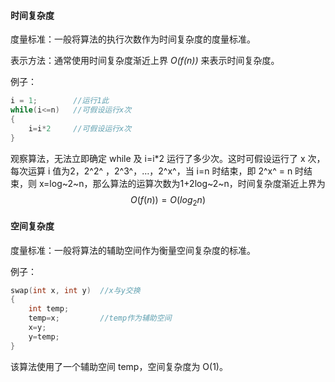 #### 时间复杂度

度量标准：一般将算法的执行次数作为时间复杂度的度量标准。

表示方法：通常使用时间复杂度渐近上界 *O(f(n))* 来表示时间复杂度。

例子：

```c
i = 1;        //运行1此
while(i<=n)   //可假设运行x次
{
    i=i*2     //可假设运行x次
}
```

观察算法，无法立即确定 while 及 i=i*2 运行了多少次。这时可假设运行了 x 次，每次运算 i 值为2，2^2^ ，2^3^，…，2^x^，当 i=n 时结束，即 2^x^ = n 时结束，则 x=log~2~n，那么算法的运算次数为1+2log~2~n，时间复杂度渐近上界为
$$
O(f(n))=O(log_2n)
$$

#### 空间复杂度

度量标准：一般将算法的辅助空间作为衡量空间复杂度的标准。

例子：

```c
swap(int x, int y)  //x与y交换
{
    int temp;
    temp=x;         //temp作为辅助空间
    x=y; 
    y=temp;
}
```

该算法使用了一个辅助空间 temp，空间复杂度为 O(1)。

